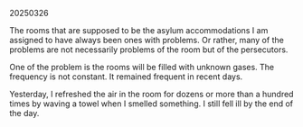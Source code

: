 20250326

The rooms that are supposed to be the asylum accommodations I am assigned to have always been ones with problems. Or rather, many of the problems are not necessarily problems of the room but of the persecutors.

One of the problem is the rooms will be filled with unknown gases. The frequency is not constant. It remained frequent in recent days.

Yesterday, I refreshed the air in the room for dozens or more than a hundred times by waving a towel when I smelled something. I still fell ill by the end of the day.
